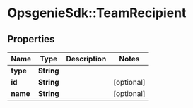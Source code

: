 # OpsgenieSdk::TeamRecipient

## Properties
Name | Type | Description | Notes
------------ | ------------- | ------------- | -------------
**type** | **String** |  | 
**id** | **String** |  | [optional] 
**name** | **String** |  | [optional] 


